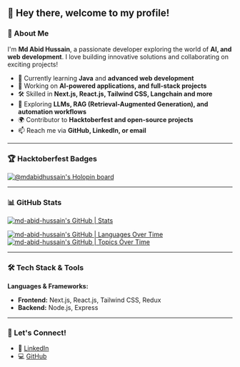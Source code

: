 ## 👋 Hey there, welcome to my profile!

### 🚀 About Me

I'm **Md Abid Hussain**, a passionate developer exploring the world of **AI, and web development**. I love building innovative solutions and collaborating on exciting projects!

- 🌱 Currently learning **Java** and **advanced web development**
- 🔭 Working on **AI-powered applications, and full-stack projects**
- 🛠 Skilled in **Next.js, React.js, Tailwind CSS, Langchain and more**
- 🤖 Exploring **LLMs, RAG (Retrieval-Augmented Generation), and automation workflows**
- 🌍 Contributor to **Hacktoberfest and open-source projects**
- 📫 Reach me via **GitHub, LinkedIn, or email**

---

### 🏆 Hacktoberfest Badges
[![@mdabidhussain's Holopin board](https://holopin.me/mdabidhussain)](https://holopin.io/@mdabidhussain)

---

### 📊 GitHub Stats

[![md-abid-hussain's GitHub | Stats](https://stats.quine.sh/md-abid-hussain/github?theme=dark)](https://quine.sh?utm_source=widgets&utm_campaign=md-abid-hussain)

[![md-abid-hussain's GitHub | Languages Over Time](https://stats.quine.sh/md-abid-hussain/languages-over-time?theme=dark)](https://quine.sh?utm_source=widgets&utm_campaign=md-abid-hussain)
[![md-abid-hussain's GitHub | Topics Over Time](https://stats.quine.sh/md-abid-hussain/topics-over-time?theme=dark)](https://quine.sh?utm_source=widgets&utm_campaign=md-abid-hussain)

---

### 🛠 Tech Stack & Tools

**Languages & Frameworks:**
- **Frontend:** Next.js, React.js, Tailwind CSS, Redux
- **Backend:** Node.js, Express


---

### 📢 Let's Connect!
- 💼 [LinkedIn](https://www.linkedin.com/in/md-abid-hussain-52862b229/)
- 💻 [GitHub](https://github.com/md-abid-hussain)
